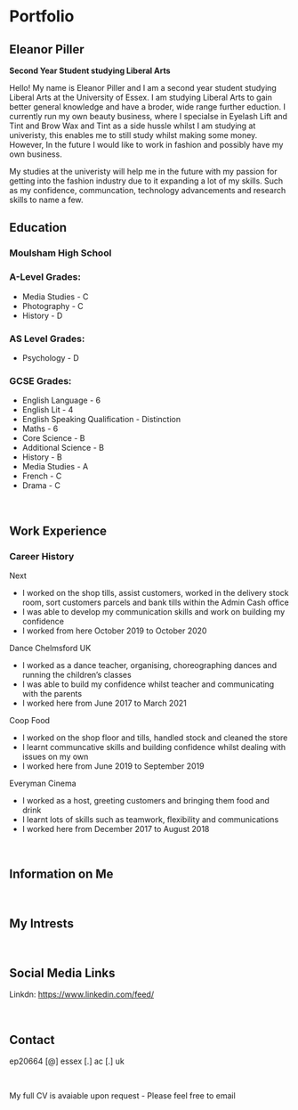 # Portfolio
## Eleanor Piller
  
**Second Year Student studying Liberal Arts**

Hello! My name is Eleanor Piller and I am a second year student studying Liberal Arts at the University of Essex. I am studying Liberal Arts to gain better general knowledge and have a broder, wide range further eduction. I currently run my own beauty business, where I specialse in Eyelash Lift and Tint and Brow Wax and Tint as a side hussle whilst I am studying at univeristy, this enables me to still study whilst making some money. However, In the future I would like to work in fashion and possibly have my own business. 

My studies at the univeristy will help me in the future with my passion for getting into the fashion industry due to it expanding a lot of my skills. Such as my confidence, communcation, technology advancements and research skills to name a few. 
<br>

## Education

### Moulsham High School

### A-Level Grades:
- Media Studies - C
- Photography - C
- History - D

### AS Level Grades:
- Psychology - D

### GCSE Grades:
- English Language - 6
- English Lit - 4
- English Speaking Qualification - Distinction
- Maths - 6
- Core Science - B
- Additional Science - B
- History - B
- Media Studies - A
- French - C
- Drama - C
<br>

## Work Experience
### Career History
Next 
- I worked on the shop tills, assist customers, worked in the delivery stock room, sort customers parcels and bank tills within the Admin Cash office
- I was able to develop my communication skills and work on building my confidence 
- I worked from here October 2019 to October 2020


Dance Chelmsford UK
- I worked as a dance teacher, organising, choreographing dances and running the children’s classes
- I was able to build my confidence whilst teacher and communicating with the parents
- I worked here from June 2017 to March 2021


Coop Food
- I worked on the shop floor and tills, handled stock and cleaned the store
- I learnt communcative skills and building confidence whilst dealing with issues on my own
- I worked here from June 2019 to September 2019


Everyman Cinema
- I worked as a host, greeting customers and bringing them food and drink
- I learnt lots of skills such as teamwork, flexibility and communications
- I worked here from December 2017 to August 2018

<br>

## Information on Me

<br>

## My Intrests

<br>


## Social Media Links

Linkdn: https://www.linkedin.com/feed/

<br>

## Contact

ep20664 [@] essex [.] ac [.] uk


<br>



My full CV is avaiable upon request - Please feel free to email
